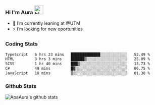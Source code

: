 ### Hi I'm Aura <img src="https://user-images.githubusercontent.com/1303154/88677602-1635ba80-d120-11ea-84d8-d263ba5fc3c0.gif" width="28px" alt="hi">

- 🔭 I’m currently leaning at @UTM
- ⚡ I’m looking for new oportunities


### Coding Stats

<!--START_SECTION:waka-->

```txt
TypeScript   6 hrs 23 mins   █████████████░░░░░░░░░░░░   52.49 %
HTML         3 hrs 3 mins    ██████▒░░░░░░░░░░░░░░░░░░   25.09 %
SCSS         1 hr 40 mins    ███▒░░░░░░░░░░░░░░░░░░░░░   13.73 %
C#           49 mins         █▓░░░░░░░░░░░░░░░░░░░░░░░   06.75 %
JavaScript   10 mins         ▒░░░░░░░░░░░░░░░░░░░░░░░░   01.38 %
```

<!--END_SECTION:waka-->

### Github Stats

![ApaAura's github stats](https://github-readme-stats.vercel.app/api?username=ApaAura&count_private=true&theme=tokyonight&hide=contribs,prs)
